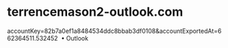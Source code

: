 # terrencemason2-outlook.com
accountKey=82b7a0ef1a8484534ddc8bbab3df0108&amp;accountExportedAt=662364511.532452  • Outlook
